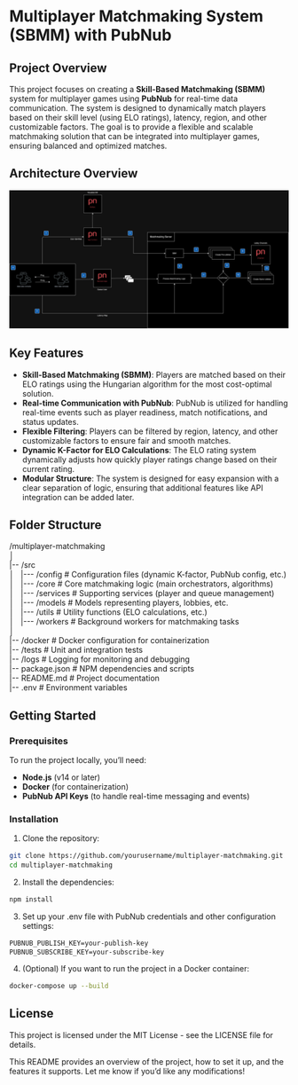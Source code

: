 # Multiplayer Matchmaking System (SBMM) with PubNub

## Project Overview

This project focuses on creating a **Skill-Based Matchmaking (SBMM)** system for multiplayer games using **PubNub** for real-time data communication. The system is designed to dynamically match players based on their skill level (using ELO ratings), latency, region, and other customizable factors. The goal is to provide a flexible and scalable matchmaking solution that can be integrated into multiplayer games, ensuring balanced and optimized matches.

## Architecture Overview

![Alt text](assets/sbm.drawio.png)

## Key Features

- **Skill-Based Matchmaking (SBMM)**: Players are matched based on their ELO ratings using the Hungarian algorithm for the most cost-optimal solution.
- **Real-time Communication with PubNub**: PubNub is utilized for handling real-time events such as player readiness, match notifications, and status updates.
- **Flexible Filtering**: Players can be filtered by region, latency, and other customizable factors to ensure fair and smooth matches.
- **Dynamic K-Factor for ELO Calculations**: The ELO rating system dynamically adjusts how quickly player ratings change based on their current rating.
- **Modular Structure**: The system is designed for easy expansion with a clear separation of logic, ensuring that additional features like API integration can be added later.

## Folder Structure

/multiplayer-matchmaking </br>
│</br>
|-- /src</br>
│&nbsp;&nbsp;&nbsp;|--- /config          # Configuration files (dynamic K-factor, PubNub config, etc.)</br>
│&nbsp;&nbsp;&nbsp;|--- /core            # Core matchmaking logic (main orchestrators, algorithms)</br>
│&nbsp;&nbsp;&nbsp;|--- /services        # Supporting services (player and queue management)</br>
│&nbsp;&nbsp;&nbsp;|--- /models          # Models representing players, lobbies, etc.</br>
│&nbsp;&nbsp;&nbsp;|--- /utils           # Utility functions (ELO calculations, etc.)</br>
│&nbsp;&nbsp;&nbsp;|--- /workers         # Background workers for matchmaking tasks</br>
│</br>
|-- /docker              # Docker configuration for containerization</br>
|-- /tests               # Unit and integration tests</br>
|-- /logs                # Logging for monitoring and debugging</br>
|-- package.json         # NPM dependencies and scripts</br>
|-- README.md            # Project documentation</br>
|-- .env                 # Environment variables</br>

## Getting Started

### Prerequisites

To run the project locally, you’ll need:

- **Node.js** (v14 or later)
- **Docker** (for containerization)
- **PubNub API Keys** (to handle real-time messaging and events)

### Installation

1. Clone the repository:

  ```bash
  git clone https://github.com/yourusername/multiplayer-matchmaking.git
  cd multiplayer-matchmaking
  ```

2. Install the dependencies:

  ```bash
  npm install
  ```

3. Set up your .env file with PubNub credentials and other configuration settings:

  ```
  PUBNUB_PUBLISH_KEY=your-publish-key
  PUBNUB_SUBSCRIBE_KEY=your-subscribe-key
  ```

4.	(Optional) If you want to run the project in a Docker container:

  ```bash
  docker-compose up --build
  ```

## License

This project is licensed under the MIT License - see the LICENSE file for details.

This README provides an overview of the project, how to set it up, and the features it supports. Let me know if you’d like any modifications!



